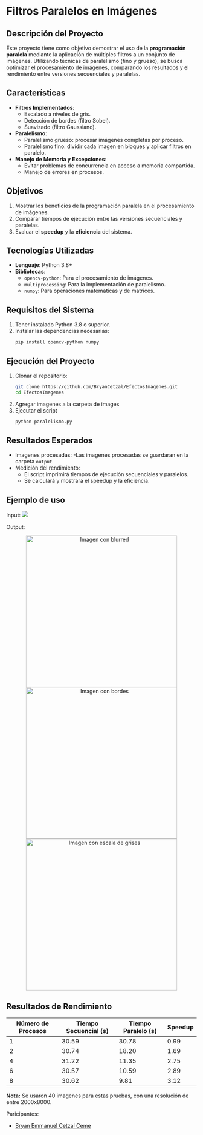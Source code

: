# Filtros Paralelos en Imágenes

## Descripción del Proyecto
Este proyecto tiene como objetivo demostrar el uso de la **programación paralela** mediante la aplicación de múltiples filtros a un conjunto de imágenes. Utilizando técnicas de paralelismo (fino y grueso), se busca optimizar el procesamiento de imágenes, comparando los resultados y el rendimiento entre versiones secuenciales y paralelas.

## Características
- **Filtros Implementados**:
  - Escalado a niveles de gris.
  - Detección de bordes (filtro Sobel).
  - Suavizado (filtro Gaussiano).
- **Paralelismo**:
  - Paralelismo grueso: procesar imágenes completas por proceso.
  - Paralelismo fino: dividir cada imagen en bloques y aplicar filtros en paralelo.
- **Manejo de Memoria y Excepciones**:
  - Evitar problemas de concurrencia en acceso a memoria compartida.
  - Manejo de errores en procesos.

## Objetivos
1. Mostrar los beneficios de la programación paralela en el procesamiento de imágenes.
2. Comparar tiempos de ejecución entre las versiones secuenciales y paralelas.
3. Evaluar el **speedup** y la **eficiencia** del sistema.

## Tecnologías Utilizadas
- **Lenguaje**: Python 3.8+
- **Bibliotecas**:
  - `opencv-python`: Para el procesamiento de imágenes.
  - `multiprocessing`: Para la implementación de paralelismo.
  - `numpy`: Para operaciones matemáticas y de matrices.

## Requisitos del Sistema
1. Tener instalado Python 3.8 o superior.
2. Instalar las dependencias necesarias:
   ```bash
   pip install opencv-python numpy

## Ejecución del Proyecto
1. Clonar el repositorio:
   ```bash
   git clone https://github.com/BryanCetzal/EfectosImagenes.git
   cd EfectosImagenes
2. Agregar imagenes a la carpeta de images
3. Ejecutar el script
   ```bash
   python paralelismo.py

## Resultados Esperados
- Imagenes procesadas:
  -Las imagenes procesadas se guardaran en la carpeta `output`
- Medición del rendimiento:
  - El script imprimirá tiempos de ejecución secuenciales y paralelos.
  - Se calculará y mostrará el speedup y la eficiencia.
 
## Ejemplo de uso
Input: 
![](images/20240916_132946.jpg)  

Output:  
<div align="center"><img src="Output/blurred_20240916_132946.jpg" alt="Imagen con blurred" width="400"/>
<img src="Output/edges_20240916_132946.jpg" alt="Imagen con bordes" width="400"/>
<img src="Output/gray_20240916_132946.jpg" alt="Imagen con escala de grises" width="400"/> </div>

## Resultados de Rendimiento

| Número de Procesos | Tiempo Secuencial (s) | Tiempo Paralelo (s) | Speedup |
|---------------------|-----------------------|----------------------|---------|
| 1                   | 30.59                | 30.78               | 0.99    |
| 2                   | 30.74                | 18.20               | 1.69    |
| 4                   | 31.22                | 11.35               | 2.75    |
| 6                   | 30.57                | 10.59               | 2.89    |
| 8                   | 30.62                | 9.81                | 3.12    |

**Nota:** Se usaron 40 imagenes para estas pruebas, con una resolución de entre 2000x8000.

Paricipantes: 
- [Bryan Emmanuel Cetzal Ceme](https://github.com/BryanCetzal/)
